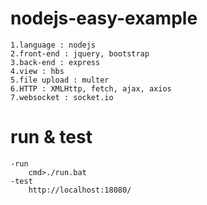# nodejs-easy-example
    
    1.language : nodejs
    2.front-end : jquery, bootstrap
    3.back-end : express
    4.view : hbs
    5.file upload : multer
    6.HTTP : XMLHttp, fetch, ajax, axios
    7.websocket : socket.io

# run & test
    -run    
        cmd>./run.bat
    -test
        http://localhost:18080/
